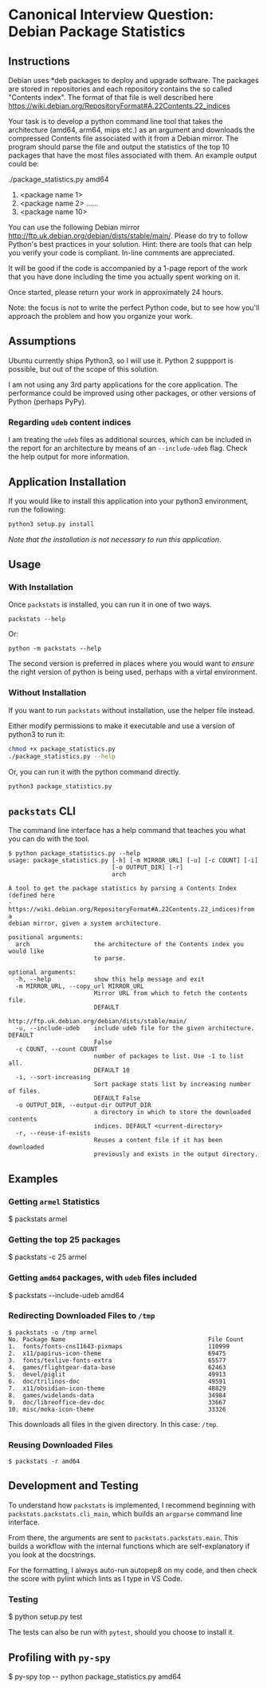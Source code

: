 # Canonical Interview Question: Debian Package Statistics

## Instructions

Debian uses *deb packages to deploy and upgrade software. The packages
are stored in repositories and each repository contains the so called "Contents
index". The format of that file is well described here
https://wiki.debian.org/RepositoryFormat#A.22Contents.22_indices

Your task is to develop a python command line tool that takes the
architecture (amd64, arm64, mips etc.) as an argument and downloads the
compressed Contents file associated with it from a Debian mirror. The
program should parse the file and output the statistics of the top 10
packages that have the most files associated with them.
An example output could be:

./package_statistics.py amd64

1. <package name 1>         <number of files>
2. <package name 2>         <number of files>
......
10. <package name 10>         <number of files>

You can use the following Debian mirror
http://ftp.uk.debian.org/debian/dists/stable/main/. Please do try to
follow Python's best practices in your solution. Hint: there are tools
that can help you verify your code is compliant. In-line comments are
appreciated.

It will be good if the code is accompanied by a 1-page report of the
work that you have done including the time you actually spent working on it.

Once started, please return your work in approximately 24 hours.

Note: the focus is not to write the perfect Python code, but to see how
you'll approach the problem and how you organize your work.


## Assumptions

Ubuntu currently ships Python3, so I will use it. Python 2 suppport is possible, but out of the scope of this solution.

I am not using any 3rd party applications for the core application. The performance could be improved using other packages, or other versions of Python (perhaps PyPy).


### Regarding `udeb` content indices

I am treating the `udeb` files as additional sources, which can be included in the
report for an architecture by means of an `--include-udeb` flag.
Check the help output for more information.

## Application Installation

If you would like to install this application into your python3 environment, run the following:

```bash
python3 setup.py install
```

*Note that the installation is not necessary to run this application*.

## Usage

### With Installation

Once `packstats` is installed, you can run it in one of two ways.

```packstats --help```

Or:

```python -m packstats --help```

The second version is preferred in places where you would want to *ensure* the right version of python is being used, perhaps with a virtal environment.

### Without Installation

If you want to run `packstats` without installation, use the helper file instead.

Either modify permissions to make it executable and use a version of python3 to run it:

```bash
chmod +x package_statistics.py
./package_statistics.py --help
```

Or, you can run it with the python command directly.

```bash
python3 package_statistics.py
```

## `packstats` CLI

The command line interface has a help command that teaches you what you can do with the tool.

```
$ python package_statistics.py --help
usage: package_statistics.py [-h] [-m MIRROR_URL] [-u] [-c COUNT] [-i]
                             [-o OUTPUT_DIR] [-r]
                             arch

A tool to get the package statistics by parsing a Contents Index (defined here
- https://wiki.debian.org/RepositoryFormat#A.22Contents.22_indices)from a
debian mirror, given a system architecture.

positional arguments:
  arch                  the architecture of the Contents index you would like
                        to parse.

optional arguments:
  -h, --help            show this help message and exit
  -m MIRROR_URL, --copy_url MIRROR_URL
                        Mirror URL from which to fetch the contents file.
                        DEFAULT
                        http://ftp.uk.debian.org/debian/dists/stable/main/
  -u, --include-udeb    include udeb file for the given architecture. DEFAULT
                        False
  -c COUNT, --count COUNT
                        number of packages to list. Use -1 to list all.
                        DEFAULT 10
  -i, --sort-increasing
                        Sort package stats list by increasing number of files.
                        DEFAULT False
  -o OUTPUT_DIR, --output-dir OUTPUT_DIR
                        a directory in which to store the downloaded contents
                        indices. DEFAULT <current-directory>
  -r, --reuse-if-exists
                        Reuses a content file if it has been downloaded
                        previously and exists in the output directory.
```


## Examples

### Getting `armel` Statistics

$ packstats armel


### Getting the top 25 packages

$ packstats -c 25 armel


### Getting `amd64` packages, with `udeb` files included

$ packstats --include-udeb amd64


### Redirecting Downloaded Files to `/tmp`

```
$ packstats -o /tmp armel
No.	Package Name                                      	File Count
1.	fonts/fonts-cns11643-pixmaps                      	110999
2.	x11/papirus-icon-theme                            	69475
3.	fonts/texlive-fonts-extra                         	65577
4.	games/flightgear-data-base                        	62463
5.	devel/piglit                                      	49913
6.	doc/trilinos-doc                                  	49591
7.	x11/obsidian-icon-theme                           	48829
8.	games/widelands-data                              	34984
9.	doc/libreoffice-dev-doc                           	33667
10.	misc/moka-icon-theme                              	33326
```
This downloads all files in the given directory. In this case: `/tmp`.

### Reusing Downloaded Files


```
$ packstats -r amd64
```




## Development and Testing

To understand how `packstats` is implemented, I recommend beginning with `packstats.packstats.cli_main`,
which builds an `argparse` command line interface.

From there, the arguments are sent to `packstats.packstats.main`. This builds a workflow with the internal
functions which are self-explanatory if you look at the docstrings.

For the formatting, I always auto-run autopep8 on my code, and then check the score with pylint which
lints as I type in VS Code.

### Testing

$ python setup.py test


The tests can also be run with `pytest`, should you choose to install it.


## Profiling with `py-spy`


$ py-spy top -- python package_statistics.py amd64


